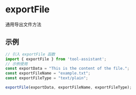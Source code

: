 # exportFile

通用导出文件方法

## 示例

```javascript
// 引入 exportFile 函数
import { exportFile } from 'tool-assistant'; 
// 示例使用
const exportData = "This is the content of the file.";
const exportFileName = "example.txt";
const exportFileType = "text/plain";

exportFile(exportData, exportFileName, exportFileType);

```
